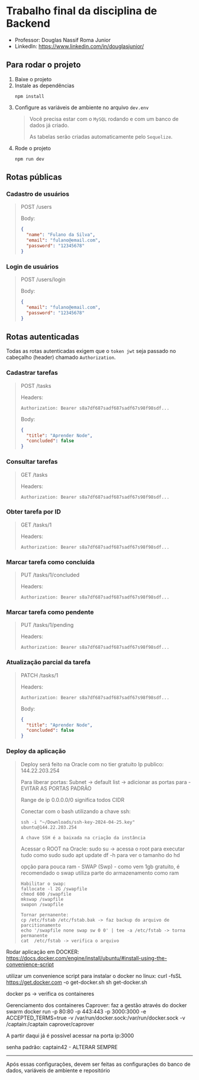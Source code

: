 # Trabalho final da disciplina de Backend

- Professor: Douglas Nassif Roma Junior
- LinkedIn: https://www.linkedin.com/in/douglasjunior/

## Para rodar o projeto

1. Baixe o projeto
1. Instale as dependências
   ```
   npm install
   ```
1. Configure as variáveis de ambiente no arquivo `dev.env`
   > Você precisa estar com o `MySQL` rodando e com um banco de dados já criado.
   >
   > As tabelas serão criadas automaticamente pelo `Sequelize`.
1. Rode o projeto
   ```
   npm run dev
   ```

## Rotas públicas

### Cadastro de usuários

> POST /users
>
> Body:
>
> ```json
> {
>   "name": "Fulano da Silva",
>   "email": "fulano@email.com",
>   "password": "12345678"
> }
> ```

### Login de usuários

> POST /users/login
>
> Body:
>
> ```json
> {
>   "email": "fulano@email.com",
>   "password": "12345678"
> }
> ```

## Rotas autenticadas

Todas as rotas autenticadas exigem que o `token jwt` seja passado no cabeçalho (header) chamado `Authorization`.

### Cadastrar tarefas

> POST /tasks
>
> Headers:
>
> ```properties
> Authorization: Bearer s8a7df687sadf687sadf67s98f98sdf...
> ```
>
> Body:
>
> ```json
> {
>   "title": "Aprender Node",
>   "concluded": false
> }
> ```

### Consultar tarefas

> GET /tasks
>
> Headers:
>
> ```properties
> Authorization: Bearer s8a7df687sadf687sadf67s98f98sdf...
> ```

### Obter tarefa por ID

> GET /tasks/1
>
> Headers:
>
> ```properties
> Authorization: Bearer s8a7df687sadf687sadf67s98f98sdf...
> ```

### Marcar tarefa como concluída

> PUT /tasks/1/concluded
>
> Headers:
>
> ```properties
> Authorization: Bearer s8a7df687sadf687sadf67s98f98sdf...
> ```

### Marcar tarefa como pendente

> PUT /tasks/1/pending
>
> Headers:
>
> ```properties
> Authorization: Bearer s8a7df687sadf687sadf67s98f98sdf...
> ```

### Atualização parcial da tarefa

> PATCH /tasks/1
>
> Headers:
>
> ```properties
> Authorization: Bearer s8a7df687sadf687sadf67s98f98sdf...
> ```
>
> Body:
>
> ```json
> {
>   "title": "Aprender Node",
>   "concluded": false
> }
> ```

### Deploy da aplicação

> Deploy será feito na Oracle com no tier gratuito
> Ip publico: 144.22.203.254
>
> Para liberar portas:
> Subnet -> default list -> adicionar as portas para - EVITAR AS PORTAS PADRÃO
>
> Range de ip 0.0.0.0/0 significa todos CIDR
>
> Conectar com o bash utilizando a chave ssh:
>
> ```
> ssh -i "~/Downloads/ssh-key-2024-04-25.key" ubuntu@144.22.203.254
>
> A chave SSH é a baixada na criação da instância
>
> ```
>
> Acessar o ROOT na Oracle:
> sudo su -> acessa o root para executar tudo como sudo
> sudo apt update
> df -h para ver o tamanho do hd
>
> opção para pouca ram - SWAP (Swp) - como vem 1gb gratuito, é recomendado
> o swap utiliza parte do armazenamento como ram
>
> ```
> Habilitar o swap:
> fallocate -l 2G /swapfile
> chmod 600 /swapfile
> mkswap /swapfile
> swapon /swapfile
>
> Tornar pernanente:
> cp /etc/fstab /etc/fstab.bak -> faz backup do arquivo de parcitionamento
> echo '/swapfile none swap sw 0 0' | tee -a /etc/fstab -> torna permanente
> cat  /etc/fstab -> verifica o arquivo
> ```

Rodar aplicação em DOCKER:
https://docs.docker.com/engine/install/ubuntu/#install-using-the-convenience-script

utilizar um convenience script para instalar o docker no linux:
curl -fsSL https://get.docker.com -o get-docker.sh
sh get-docker.sh

docker ps -> verifica os containeres

Gerenciamento dos containeres Caprover:
faz a gestão através do docker swarm
docker run -p 80:80 -p 443:443 -p 3000:3000 -e ACCEPTED_TERMS=true -v /var/run/docker.sock:/var/run/docker.sock -v /captain:/captain caprover/caprover

A partir daqui já é possível acessar na porta ip:3000

senha padrão: captain42 - ALTERAR SEMPRE

---

Após essas configurações, devem ser feitas as configurações do banco de dados, variáveis de ambiente e repositório

